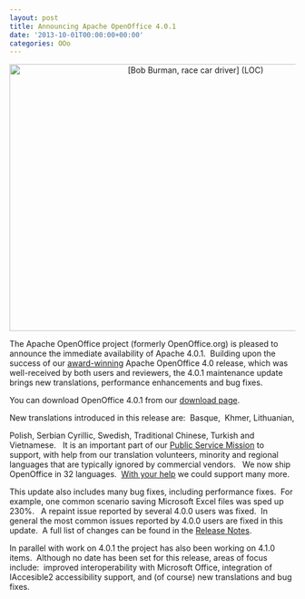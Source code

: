 ```yaml
---
layout: post
title: Announcing Apache OpenOffice 4.0.1
date: '2013-10-01T00:00:00+00:00'
categories: OOo
---
```

<div align="center"> 
    <p><a title="[Bob Burman, race car driver]  (LOC) by The Library of Congress, on Flickr" href="http://www.flickr.com/photos/library_of_congress/2163470598/"><img width="640" height="469" alt="[Bob Burman, race car driver]  (LOC)" src="http://farm3.staticflickr.com/2037/2163470598_fb7571cdab_z.jpg?zz=1" /></a></p><a title="[Bob Burman, race car driver]  (LOC) by The Library of Congress, on Flickr" href="http://www.flickr.com/photos/library_of_congress/2163470598/"> 
      <p> </p></a> 
    <div align="left"><a title="[Bob Burman, race car driver]  (LOC) by The Library of Congress, on Flickr" href="http://www.flickr.com/photos/library_of_congress/2163470598/"> 
        <p> </p></a></div> 
  </div> 
  <p>

The Apache OpenOffice project (formerly OpenOffice.org) is pleased to announce the immediate availability of Apache 4.0.1.&nbsp; Building upon the success of our <a href="http://www.infoworld.com/slideshow/119867/bossie-awards-2013-the-best-open-source-desktop-and-mobile-software-226979#slide8">award-winning</a> Apache OpenOffice 4.0 release, which was well-received by both users and reviewers, the 4.0.1 maintenance update brings new translations, performance enhancements and bug fixes.&nbsp; </p> 
  <p>You can download OpenOffice 4.0.1 from our <a href="http://www.openoffice.org/download/">download page</a>.&nbsp; <br /></p> 
  <p>New translations introduced in this release are:&nbsp; Basque,&nbsp; 
 Khmer, 
 Lithuanian,

 Polish, 
Serbian Cyrillic, 
  Swedish,
     Traditional Chinese, 
Turkish and 
    Vietnamese. &nbsp; It is an important part of our <a href="http://openoffice.apache.org/mission.html">Public Service Mission</a> to support, with help from our translation volunteers, minority and regional languages that are typically ignored by commercial vendors.&nbsp;&nbsp; We now ship OpenOffice in 32 languages.&nbsp; <a href="http://openoffice.apache.org/translate.html">With your help</a> we could support many more.&nbsp; </p> 
  <p>This update also includes many bug fixes, including performance fixes.&nbsp; For example, one common scenario saving Microsoft Excel files was sped up 230%.&nbsp;&nbsp; A repaint issue reported by several 4.0.0 users was fixed.&nbsp; In general the most common issues reported by 4.0.0 users are fixed in this update.&nbsp; A full list of changes can be found in the <a href="https://cwiki.apache.org/confluence/display/OOOUSERS/AOO+4.0.1+Release+Notes">Release Notes</a>.&nbsp;&nbsp;&nbsp; </p> 
  <p>In parallel with work on 4.0.1 the project has also been working on 4.1.0 items.&nbsp; Although no date has been set for this release, areas of focus include:&nbsp; improved interoperability with Microsoft Office, integration of IAccesible2 accessibility support, and (of course) new translations and bug fixes.<br /></p>
